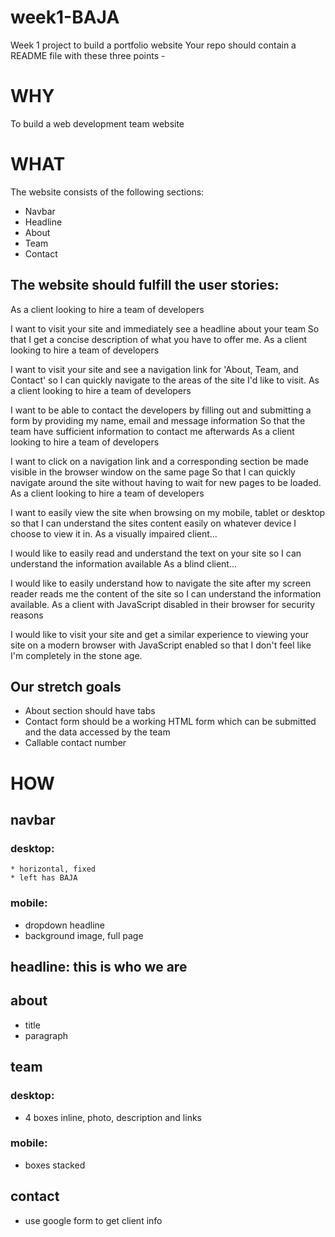 # week1-BAJA
Week 1 project to build a portfolio website
Your repo should contain a README file with these three points -

# WHY
To build a web development team website

# WHAT

The website consists of the following sections:

* Navbar
* Headline
* About
* Team
* Contact

## The website should fulfill the user stories:

As a client looking to hire a team of developers

I want to visit your site and immediately see a headline about your team
So that I get a concise description of what you have to offer me.
As a client looking to hire a team of developers

I want to visit your site and see a navigation link for 'About, Team, and Contact'
so I can quickly navigate to the areas of the site I'd like to visit.
As a client looking to hire a team of developers

I want to be able to contact the developers by filling out and submitting a form by providing my name, email and message information
So that the team have sufficient information to contact me afterwards
As a client looking to hire a team of developers

I want to click on a navigation link and a corresponding section be made visible in the browser window on the same page
So that I can quickly navigate around the site without having to wait for new pages to be loaded.
As a client looking to hire a team of developers

I want to easily view the site when browsing on my mobile, tablet or desktop
so that I can understand the sites content easily on whatever device I choose to view it in.
As a visually impaired client...

I would like to easily read and understand the text on your site
so I can understand the information available
As a blind client...

I would like to easily understand how to navigate the site after my screen reader reads me the content of the site
so I can understand the information available.
As a client with JavaScript disabled in their browser for security reasons

I would like to visit your site and get a similar experience to viewing your site on a modern browser with JavaScript enabled
so that I don't feel like I'm completely in the stone age.

## Our stretch goals

* About section should have tabs
* Contact form should be a working HTML form which can be submitted and the data accessed by the team
* Callable contact number 

# HOW 

## navbar 
### desktop:
    * horizontal, fixed
    * left has BAJA
    
### mobile:

* dropdown headline
* background image, full page

## headline: this is who we are

## about
* title
* paragraph

## team

### desktop:
* 4 boxes inline, photo, description and links

### mobile:
* boxes stacked

## contact
* use google form to get client info

